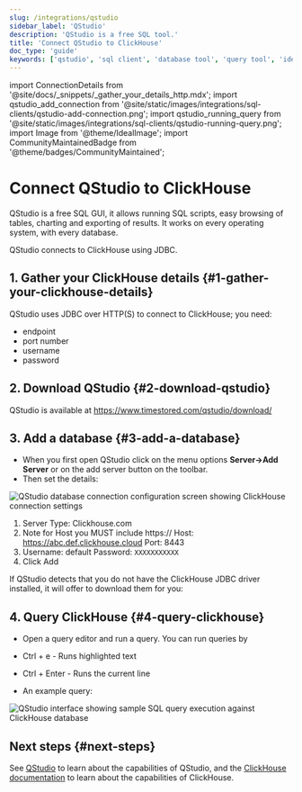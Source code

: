 ```yaml
---
slug: /integrations/qstudio
sidebar_label: 'QStudio'
description: 'QStudio is a free SQL tool.'
title: 'Connect QStudio to ClickHouse'
doc_type: 'guide'
keywords: ['qstudio', 'sql client', 'database tool', 'query tool', 'ide']
---
```


import ConnectionDetails from '@site/docs/_snippets/_gather_your_details_http.mdx';
import qstudio_add_connection from '@site/static/images/integrations/sql-clients/qstudio-add-connection.png';
import qstudio_running_query from '@site/static/images/integrations/sql-clients/qstudio-running-query.png';
import Image from '@theme/IdealImage';
import CommunityMaintainedBadge from '@theme/badges/CommunityMaintained';

# Connect QStudio to ClickHouse

<CommunityMaintainedBadge/>

QStudio is a free SQL GUI, it allows running SQL scripts, easy browsing of tables, charting and exporting of results. It works on every operating system, with every database.

QStudio connects to ClickHouse using JDBC.

## 1. Gather your ClickHouse details {#1-gather-your-clickhouse-details}

QStudio uses JDBC over HTTP(S) to connect to ClickHouse; you need:

- endpoint
- port number
- username
- password

<ConnectionDetails />

## 2. Download QStudio {#2-download-qstudio}

QStudio is available at https://www.timestored.com/qstudio/download/

## 3. Add a database {#3-add-a-database}

- When you first open QStudio click on the menu options **Server->Add Server** or on the add server button on the toolbar.
- Then set the details:

<Image img={qstudio_add_connection} size="lg" border alt="QStudio database connection configuration screen showing ClickHouse connection settings" />

1.   Server Type: Clickhouse.com
2.    Note for Host you MUST include https://
    Host: https://abc.def.clickhouse.cloud
    Port: 8443
3.  Username: default
    Password: `XXXXXXXXXXX`
 4. Click Add

If QStudio detects that you do not have the ClickHouse JDBC driver installed, it will offer to download them for you:

## 4. Query ClickHouse {#4-query-clickhouse}

- Open a query editor and run a query. You can run queries by
- Ctrl + e - Runs highlighted text
- Ctrl + Enter - Runs the current line

- An example query:

<Image img={qstudio_running_query} size="lg" border alt="QStudio interface showing sample SQL query execution against ClickHouse database" />

## Next steps {#next-steps}

See [QStudio](https://www.timestored.com/qstudio) to learn about the capabilities of QStudio, and the [ClickHouse documentation](https://clickhouse.com/docs) to learn about the capabilities of ClickHouse.
